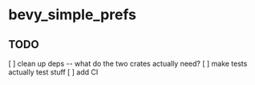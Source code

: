 # bevy_simple_prefs

## TODO

[ ] clean up deps -- what do the two crates actually need?
[ ] make tests actually test stuff
[ ] add CI

